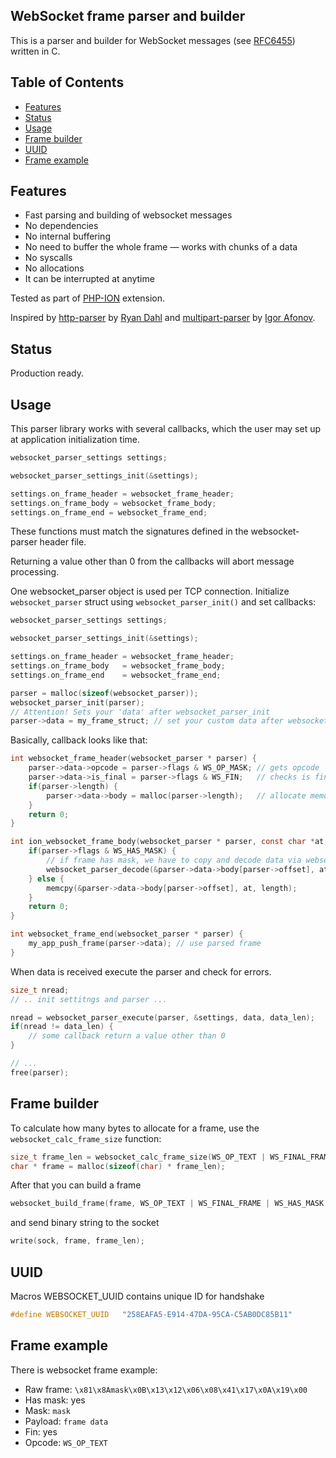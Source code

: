 WebSocket frame parser and builder
----------------------------------

This is a parser and builder for WebSocket messages (see [RFC6455](https://tools.ietf.org/html/rfc6455)) written in C.

Table of Contents
-----------------

* [Features](#features)
* [Status](#status)
* [Usage](#usage)
* [Frame builder](#frame-builder)
* [UUID](#uuid)
* [Frame example](#frame-example)

Features
--------

* Fast parsing and building of websocket messages
* No dependencies
* No internal buffering
* No need to buffer the whole frame — works with chunks of a data
* No syscalls
* No allocations
* It can be interrupted at anytime

Tested as part of [PHP-ION](https://github.com/php-ion/php-ion) extension.

Inspired by [http-parser](https://github.com/joyent/http-parser) by [Ryan Dahl](https://github.com/ry)
and [multipart-parser](https://github.com/iafonov/multipart-parser-c) by [Igor Afonov](https://github.com/iafonov).

Status
------

Production ready.

Usage
-----

This parser library works with several callbacks, which the user may set up at application initialization time.

```c
websocket_parser_settings settings;

websocket_parser_settings_init(&settings);

settings.on_frame_header = websocket_frame_header;
settings.on_frame_body = websocket_frame_body;
settings.on_frame_end = websocket_frame_end;
```

These functions must match the signatures defined in the websocket-parser header file.

Returning a value other than 0 from the callbacks will abort message processing.

One websocket_parser object is used per TCP connection. Initialize `websocket_parser` struct using `websocket_parser_init()` and set callbacks:

```c
websocket_parser_settings settings;

websocket_parser_settings_init(&settings);

settings.on_frame_header = websocket_frame_header;
settings.on_frame_body   = websocket_frame_body;
settings.on_frame_end    = websocket_frame_end;

parser = malloc(sizeof(websocket_parser));
websocket_parser_init(parser);
// Attention! Sets your 'data' after websocket_parser_init
parser->data = my_frame_struct; // set your custom data after websocket_parser_init() function
```

Basically, callback looks like that:

```c
int websocket_frame_header(websocket_parser * parser) {
    parser->data->opcode = parser->flags & WS_OP_MASK; // gets opcode
    parser->data->is_final = parser->flags & WS_FIN;   // checks is final frame
    if(parser->length) {
        parser->data->body = malloc(parser->length);   // allocate memory for frame body, if body exists
    }
    return 0;
}

int ion_websocket_frame_body(websocket_parser * parser, const char *at, size_t size) {
    if(parser->flags & WS_HAS_MASK) {
        // if frame has mask, we have to copy and decode data via websocket_parser_copy_masked function
        websocket_parser_decode(&parser->data->body[parser->offset], at, length, parser);
    } else {
        memcpy(&parser->data->body[parser->offset], at, length);
    }
    return 0;
}

int websocket_frame_end(websocket_parser * parser) {
    my_app_push_frame(parser->data); // use parsed frame
}
```

When data is received execute the parser and check for errors.

```c
size_t nread;
// .. init settitngs and parser ... 

nread = websocket_parser_execute(parser, &settings, data, data_len);
if(nread != data_len) {
    // some callback return a value other than 0
}

// ...
free(parser);
```

Frame builder
-------------

To calculate how many bytes to allocate for a frame, use the `websocket_calc_frame_size` function:

```c
size_t frame_len = websocket_calc_frame_size(WS_OP_TEXT | WS_FINAL_FRAME | WS_HAS_MASK, data_len);
char * frame = malloc(sizeof(char) * frame_len);
```

After that you can build a frame

```c
websocket_build_frame(frame, WS_OP_TEXT | WS_FINAL_FRAME | WS_HAS_MASK, mask, data, data_len);
```

and send binary string to the socket

```c
write(sock, frame, frame_len);
```

UUID
----

Macros WEBSOCKET_UUID contains unique ID for handshake

```c
#define WEBSOCKET_UUID   "258EAFA5-E914-47DA-95CA-C5AB0DC85B11"
```

Frame example
-------------

There is websocket frame example:

* Raw frame: `\x81\x8Amask\x0B\x13\x12\x06\x08\x41\x17\x0A\x19\x00`
* Has mask: yes
* Mask: `mask`
* Payload: `frame data`
* Fin: yes
* Opcode: `WS_OP_TEXT`
